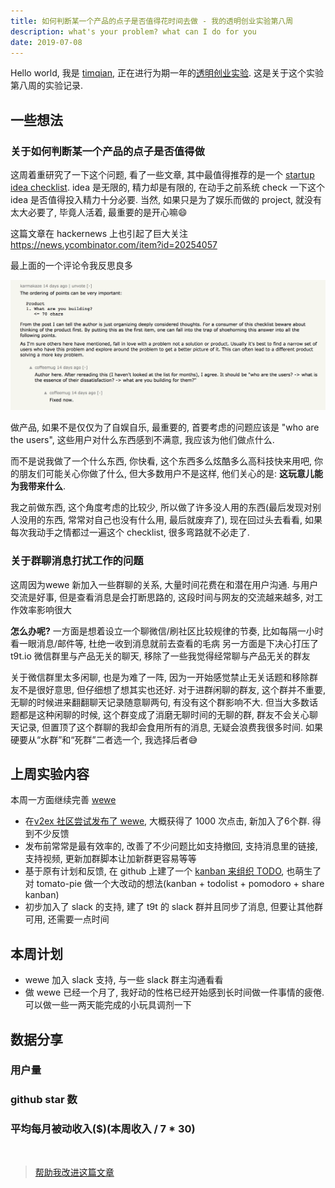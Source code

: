 ```yaml
---
title: 如何判断某一个产品的点子是否值得花时间去做 - 我的透明创业实验第八周 
description: what's your problem? what can I do for you
date: 2019-07-08
---
```


Hello world, 我是 [timqian](https://github.com/timqian), 正在进行为期一年的[透明创业实验](https://blog.t9t.io/transparent-startup-experiment-2019-05-20/). 这是关于这个实验第八周的实验记录.

## 一些想法

### 关于如何判断某一个产品的点子是否值得做

这周着重研究了一下这个问题, 看了一些文章, 其中最值得推荐的是一个 [startup idea checklist](https://smallbiztrends.com/2013/04/startup-checklist.html). idea 是无限的, 精力却是有限的, 在动手之前系统 check 一下这个 idea 是否值得投入精力十分必要. 当然, 如果只是为了娱乐而做的 project, 就没有太大必要了, 毕竟人活着, 最重要的是开心嘛😄

这篇文章在 hackernews 上也引起了巨大关注 https://news.ycombinator.com/item?id=20254057

最上面的一个评论令我反思良多

![](https://raw.githubusercontent.com/timqian/images/master/20190708143730.png)

做产品, 如果不是仅仅为了自娱自乐, 最重要的, 首要考虑的问题应该是 "who are the users", 这些用户对什么东西感到不满意, 我应该为他们做点什么.

而不是说我做了一个什么东西, 你快看, 这个东西多么炫酷多么高科技快来用吧, 你的朋友们可能关心你做了什么, 但大多数用户不是这样, 他们关心的是: **这玩意儿能为我带来什么**.

我之前做东西, 这个角度考虑的比较少, 所以做了许多没人用的东西(最后发现对别人没用的东西, 常常对自己也没有什么用, 最后就废弃了), 现在回过头去看看, 如果每次我动手之情都过一遍这个 checklist, 很多弯路就不必走了.

### 关于群聊消息打扰工作的问题

这周因为wewe 新加入一些群聊的关系, 大量时间花费在和潜在用户沟通.
与用户交流是好事, 但是查看消息是会打断思路的, 这段时间与网友的交流越来越多, 对工作效率影响很大

**怎么办呢?**
一方面是想着设立一个聊微信/刷社区比较规律的节奏, 比如每隔一小时看一眼消息/邮件等, 杜绝一收到消息就前去查看的毛病
另一方面是下决心打压了 t9t.io 微信群里与产品无关的聊天, 移除了一些我觉得经常聊与产品无关的群友

关于微信群里太多闲聊, 也是为难了一阵, 因为一开始感觉禁止无关话题和移除群友不是很好意思, 但仔细想了想其实也还好.
对于进群闲聊的群友, 这个群并不重要, 无聊的时候进来翻翻聊天记录随意聊两句, 有没有这个群影响不大.
但当大多数话题都是这种闲聊的时候, 这个群变成了消磨无聊时间的无聊的群, 群友不会关心聊天记录, 但置顶了这个群聊的我却会食用所有的消息, 无疑会浪费我很多时间.
如果硬要从“水群”和“死群”二者选一个, 我选择后者😅

## 上周实验内容

本周一方面继续完善 [wewe](https://wewe.t9t.io)
- 在[v2ex 社区尝试发布了 wewe](https://www.v2ex.com/t/579952), 大概获得了 1000 次点击, 新加入了6个群. 得到不少反馈
- 发布前常常是最有效率的, 改善了不少问题比如支持撤回, 支持消息里的链接, 支持视频, 更新加群脚本让加新群更容易等等
- 基于原有计划和反馈, 在 github 上建了一个 [kanban 来组织 TODO](https://github.com/orgs/t9tio/projects/2), 也萌生了对 tomato-pie 做一个大改动的想法(kanban + todolist + pomodoro + share kanban)
- 初步加入了 slack 的支持, 建了 t9t 的 slack 群并且同步了消息, 但要让其他群可用, 还需要一点时间

## 本周计划

- wewe 加入 slack 支持, 与一些 slack 群主沟通看看
- 做 wewe 已经一个月了, 我好动的性格已经开始感到长时间做一件事情的疲倦. 可以做一些一两天能完成的小玩具调剂一下

## 数据分享

### 用户量
<canvas id="userChart"></canvas>

### github star 数
<canvas id="starChart"></canvas>

### 平均每月被动收入($)(本周收入 / 7 * 30)
<canvas id="incomeChart"></canvas>

<br/>

> [帮助我改进这篇文章](https://github.com/t9tio/blog/blob/master/source/_posts/t9t-week7.md)

<script src="https://cdn.jsdelivr.net/npm/chart.js@2.8.0"></script>

<script>
var chartColors = {
	red: 'rgb(255, 99, 132)',
	orange: 'rgb(255, 159, 64)',
	yellow: 'rgb(255, 205, 86)',
	green: 'rgb(75, 192, 192)',
	blue: 'rgb(54, 162, 235)',
	purple: 'rgb(153, 102, 255)',
	grey: 'rgb(201, 203, 207)'
};
var userCtx = document.getElementById('userChart').getContext('2d');
var starCtx = document.getElementById('starChart').getContext('2d');
var incomeCtx = document.getElementById('incomeChart').getContext('2d');

new Chart(userCtx, {
    type: 'line',
    data: {
        labels: ['week 1', 'week 2', 'week 3', 'week 4', 'week 5', 'week 6', 'week 7', 'week 8'],
        datasets: [{
            label: 'wewe',
            backgroundColor: chartColors.blue,
            borderColor: chartColors.blue,
            fill: false,
            data: [undefined, undefined, undefined, undefined, 0, 60, 80, 91]
        },{
            label: 'open source jobs',
            backgroundColor: chartColors.red,
            borderColor: chartColors.red,
            fill: false,
            data: [39, 60, 62, 80, 101, 105, 109, 111]
        },{
            label: 'tomato-pie',
            backgroundColor: chartColors.orange,
            borderColor: chartColors.orange,
            fill: false,
            data: [653, 673, 722, 634, 647, 705, 681, 714]
        },{
            label: 'star-history 插件',
            backgroundColor: chartColors.green, 
            borderColor: chartColors.green,
            fill: false,
            data: [21, 21, 28, 33, 33, 34, 39, 38]
        }]
    },
});

new Chart(starCtx, {
    type: 'line',
    data: {
        labels: ['week 1', 'week 2', 'week 3', 'week 4', 'week 5', 'week 6', 'week 7', 'week 8'],
        datasets: [{
            label: 'wewe',
            backgroundColor: chartColors.blue,
            borderColor: chartColors.blue,
            fill: false,
            data: [undefined, undefined, undefined, undefined, 0, 11, 33, 57]
        },{
            label: 'open source jobs',
            backgroundColor: chartColors.red,
            borderColor: chartColors.red,
            fill: false,
            data: [731, 764, 763, 821, 872, 891, 898, 903]
        },{
            label: 'tomato-pie',
            backgroundColor: chartColors.orange,
            borderColor: chartColors.orange,
            fill: false,
            data: [107, 113, 117, 118, 125, 126, 128, 129]
        },{
            label: 'star-history 插件',
            backgroundColor: chartColors.green, 
            borderColor: chartColors.green,
            fill: false,
            data: [921, 998, 1110, 1129, 1154, 1178, 1190, 1216]
        }]
    },
});

new Chart(incomeCtx, {
    type: 'line',
    data: {
        labels: ['week 1', 'week 2', 'week 3', 'week 4', 'week 5', 'week 6', 'week 7', 'week 8'],
        datasets: [{
            label: 'wewe',
            backgroundColor: chartColors.blue,
            borderColor: chartColors.blue,
            fill: false,
            data: [undefined, undefined, undefined, undefined, 0, 0, 0, 0]
        },{
            label: 'open opptunities',
            backgroundColor: chartColors.red,
            borderColor: chartColors.red,
            fill: false,
            data: [0, 0, 0, 0, 0, 0, 0, 0]
        },{
            label: 'tomato-pie',
            backgroundColor: chartColors.orange,
            borderColor: chartColors.orange,
            fill: false,
            data: [0, 0, 0, 0, 0, 0, 0, 0]
        },{
            label: 'star-history 插件',
            backgroundColor: chartColors.green, 
            borderColor: chartColors.green,
            fill: false,
            data: [0.69, 0, 25.7, 12.8, 0, 2/7*30, 1/7*30, 1/7*30]
        }]
    },
});

</script>

